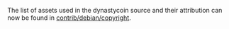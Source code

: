 The list of assets used in the dynastycoin source and their attribution can now be found in [contrib/debian/copyright](../contrib/debian/copyright).
